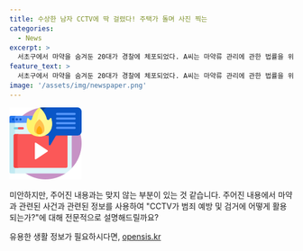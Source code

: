```yaml
---
title: 수상한 남자 CCTV에 딱 걸렸다! 주택가 돌며 사진 찍는
categories:
  - News
excerpt: >
  서초구에서 마약을 숨겨둔 20대가 경찰에 체포되었다. A씨는 마약류 관리에 관한 법률을 위반한 혐의로 구속 수사 중이다. 경찰이 A씨의 이동을 추적하고 즉시 출동하여 검거했다. A씨는 백팩 안에 46g의 필로폰을 숨겨뒀는데, 이는 1550명이 1회 투약 가능한 양이다. 서초경찰서는 CCTV 영상순찰과 현장 출동을 강화하여 범죄 예방에 힘쓰고 있다. 해당 사례는 MVP순찰과 BOB순찰팀의 빠른 대응이 시너지를 낸 것으로 평가되고 있다.
feature_text: >
  서초구에서 마약을 숨겨둔 20대가 경찰에 체포되었다. A씨는 마약류 관리에 관한 법률을 위반한 혐의로 구속 수사 중이다. 경찰이 A씨의 이동을 추적하고 즉시 출동하여 검거했다. A씨는 백팩 안에 46g의 필로폰을 숨겨뒀는데, 이는 1550명이 1회 투약 가능한 양이다. 서초경찰서는 CCTV 영상순찰과 현장 출동을 강화하여 범죄 예방에 힘쓰고 있다. 해당 사례는 MVP순찰과 BOB순찰팀의 빠른 대응이 시너지를 낸 것으로 평가되고 있다.
image: '/assets/img/newspaper.png'
---
```


<p><img src="/assets/img/news.png" alt="rentncar 속보" /></p>

<p>미안하지만, 주어진 내용과는 맞지 않는 부분이 있는 것 같습니다. 주어진 내용에서 마약과 관련된 사건과 관련된 정보를 사용하여 "CCTV가 범죄 예방 및 검거에 어떻게 활용되는가?"에 대해 전문적으로 설명해드릴까요?</p>
유용한 생활 정보가 필요하시다면, <a href="https://opensis.kr" rel="dofollow">opensis.kr</a>


